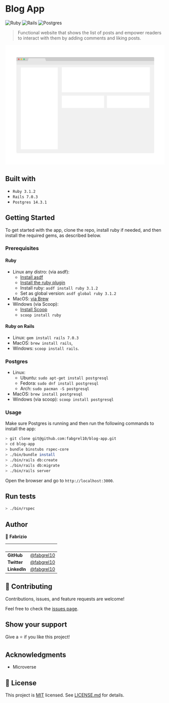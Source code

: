 # Blog App

![Ruby](https://img.shields.io/badge/ruby-%23CC342D.svg?style=for-the-badge&logo=ruby&logoColor=white)
![Rails](https://img.shields.io/badge/rails-%23CC0000.svg?style=for-the-badge&logo=ruby-on-rails&logoColor=white)
![Postgres](https://img.shields.io/badge/postgres-%23316192.svg?style=for-the-badge&logo=postgresql&logoColor=white)

> Functional website that shows the list of posts and empower readers to interact with them by adding comments and liking posts.

![screenshot](./app/assets/images//app_screenshot.png)

## Built with

- `Ruby 3.1.2`
- `Rails 7.0.3`
- `Postgres 14.3.1`

## Getting Started

To get started with the app, clone the repo, install ruby if needed, and then install the required gems, as described below.

### Prerequisites

#### Ruby

- Linux any distro: (via asdf):
  - [Install asdf](https://asdf-vm.com/guide/getting-started.html#_3-install-asdf)
  - [Install the ruby plugin](https://github.com/asdf-vm/asdf-ruby.git)
  - Install ruby: `asdf install ruby 3.1.2`
  - Set as global version: `asdf global ruby 3.1.2`
- MacOS: [via Brew](https://blog.rubatic.com/2021/01/install-any-version-of-ruby-on-mac-osx-with-homebrew)
- Windows (via Scoop):
  - [Install Scoop](https://github.com/ScoopInstaller/Scoop/wiki/Quick-Start)
  - `scoop install ruby`

#### Ruby on Rails

- Linux: `gem install rails 7.0.3`
- MacOS: `brew install rails`,
- Windows: `scoop install rails`.

### Postgres

- Linux:
  - Ubuntu: `sudo apt-get install postgresql`
  - Fedora: `sudo dnf install postgresql`
  - Arch: `sudo pacman -S postgresql`
- MacOS: `brew install postgresql`
- Windows (via scoop): `scoop install postgresql`

### Usage

Make sure Postgres is running and then run the following commands to install the app:

```bash
> git clone git@github.com:fabgrel10/blog-app.git
> cd blog-app
> bundle binstubs rspec-core
> ./bin/bundle install
> ./bin/rails db:create
> ./bin/rails db:migrate
> ./bin/rails server
```

Open the browser and go to `http://localhost:3000`.

## Run tests

```bash
> ./bin/rspec
```

## Author

👤 **Fabrizio**

| &nbsp;       | &nbsp;                                               |
| ------------ | ---------------------------------------------------- |
| **GitHub**   | [@fabgrel10](https://github.com/fabgrel10)           |
| **Twitter**  | [@fabgrel10](https://twitter.com/fabgrel10)          |
| **LinkedIn** | [@fabgrel10](https://www.linkedin.com/in/fabgrel10/) |

## 🤝 Contributing

Contributions, issues, and feature requests are welcome!

Feel free to check the [issues page](../../issues/).

## Show your support

Give a ⭐️ if you like this project!

## Acknowledgments

- Microverse

## 📝 License

This project is [MIT](https://mit-license.org/) licensed. See [LICENSE.md](LICENSE.md) for details.
